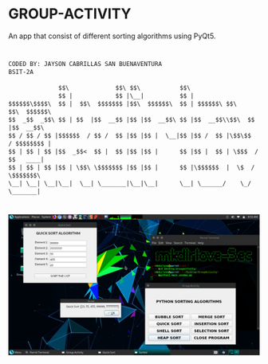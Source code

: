 # GROUP-ACTIVITY
An app that consist of different sorting algorithms using PyQt5.

#
    CODED BY: JAYSON CABRILLAS SAN BUENAVENTURA
    BSIT-2A
    
                  $$\             $$\ $$\           $$\                               
                  $$ |            $$ |\__|          $$ |                              
    $$$$$$\$$$$\  $$ |  $$\  $$$$$$$ |$$\  $$$$$$\  $$ | $$$$$$\ $$\    $$\  $$$$$$\  
    $$  _$$  _$$\ $$ | $$  |$$  __$$ |$$ |$$  __$$\ $$ |$$  __$$\\$$\  $$  |$$  __$$\ 
    $$ / $$ / $$ |$$$$$$  / $$ /  $$ |$$ |$$ |  \__|$$ |$$ /  $$ |\$$\$$  / $$$$$$$$ |
    $$ | $$ | $$ |$$  _$$<  $$ |  $$ |$$ |$$ |      $$ |$$ |  $$ | \$$$  /  $$   ____|
    $$ | $$ | $$ |$$ | \$$\ \$$$$$$$ |$$ |$$ |      $$ |\$$$$$$  |  \$  /   \$$$$$$$\ 
    \__| \__| \__|\__|  \__| \_______|\__|\__|      \__| \______/    \_/     \_______|
#

![All files](https://github.com/mkdirlove/GROUP-ACTIVITY/blob/main/test.png)
